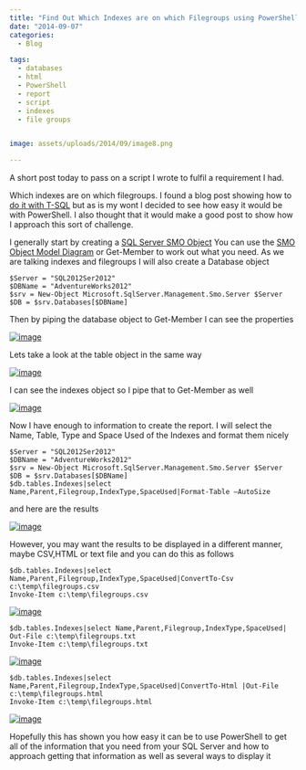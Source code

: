 ```yaml
---
title: "Find Out Which Indexes are on which Filegroups using PowerShell And How To Find Other Information"
date: "2014-09-07" 
categories:
  - Blog

tags:
  - databases
  - html
  - PowerShell
  - report
  - script
  - indexes
  - file groups


image: assets/uploads/2014/09/image8.png

---
```

A short post today to pass on a script I wrote to fulfil a requirement I had.

Which indexes are on which filegroups. I found a blog post showing how to [do it with T-SQL](http://basitaalishan.com/2013/03/03/list-all-objects-and-indexes-per-filegroup-partition/) but as is my wont I decided to see how easy it would be with PowerShell. I also thought that it would make a good post to show how I approach this sort of challenge.

I generally start by creating a [SQL Server SMO Object](http://msdn.microsoft.com/en-GB/library/microsoft.sqlserver.management.smo.aspx?WT.mc_id=DP-MVP-5002693) You can use the [SMO Object Model Diagram](http://msdn.microsoft.com/en-us/library/ms162209(v=sql.110).aspx?WT.mc_id=DP-MVP-5002693) or Get-Member to work out what you need. As we are talking indexes and filegroups I will also create a Database object

    $Server = "SQL2012Ser2012"
    $DBName = "AdventureWorks2012"
    $srv = New-Object Microsoft.SqlServer.Management.Smo.Server $Server
    $DB = $srv.Databases[$DBName]

Then by piping the database object to Get-Member I can see the properties

[![image](https://blog.robsewell.com/assets/uploads/2014/09/image_thumb2.png?resize=630%2C273&ssl=1 "image")](https://blog.robsewell.com/assets/uploads/2014/09/image2.png)

Lets take a look at the table object in the same way

[![image](https://blog.robsewell.com/assets/uploads/2014/09/image_thumb3.png)](https://blog.robsewell.com/assets/uploads/2014/09/image3.png)

I can see the indexes object so I pipe that to Get-Member as well

[![image](https://blog.robsewell.com/assets/uploads/2014/09/image_thumb4.png)](https://blog.robsewell.com/assets/uploads/2014/09/image4.png)

Now I have enough to information to create the report. I will select the Name, Table, Type and Space Used of the Indexes and format them nicely

    $Server = "SQL2012Ser2012"
    $DBName = "AdventureWorks2012"
    $srv = New-Object Microsoft.SqlServer.Management.Smo.Server $Server
    $DB = $srv.Databases[$DBName]
    $db.tables.Indexes|select Name,Parent,Filegroup,IndexType,SpaceUsed|Format-Table –AutoSize

and here are the results

[![image](https://blog.robsewell.com/assets/uploads/2014/09/image_thumb5.png)](https://blog.robsewell.com/assets/uploads/2014/09/image5.png)

However, you may want the results to be displayed in a different manner, maybe CSV,HTML or text file and you can do this as follows

    $db.tables.Indexes|select Name,Parent,Filegroup,IndexType,SpaceUsed|ConvertTo-Csv c:\temp\filegroups.csv
    Invoke-Item c:\temp\filegroups.csv

[![image](https://blog.robsewell.com/assets/uploads/2014/09/image_thumb6.png)](https://blog.robsewell.com/assets/uploads/2014/09/image6.png)

    $db.tables.Indexes|select Name,Parent,Filegroup,IndexType,SpaceUsed| Out-File c:\temp\filegroups.txt
    Invoke-Item c:\temp\filegroups.txt


[![image](https://blog.robsewell.com/assets/uploads/2014/09/image_thumb7.png)](https://blog.robsewell.com/assets/uploads/2014/09/image7.png)


    $db.tables.Indexes|select Name,Parent,Filegroup,IndexType,SpaceUsed|ConvertTo-Html |Out-File c:\temp\filegroups.html
    Invoke-Item c:\temp\filegroups.html

[![image](https://blog.robsewell.com/assets/uploads/2014/09/image_thumb8.png)](https://blog.robsewell.com/assets/uploads/2014/09/image8.png)

Hopefully this has shown you how easy it can be to use PowerShell to get all of the information that you need from your SQL Server and how to approach getting that information as well as several ways to display it
